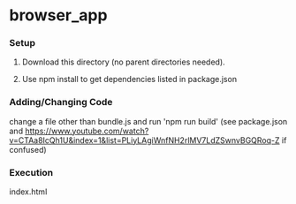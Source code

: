 # browser_app

### Setup
1) Download this directory (no parent directories needed). 

2) Use npm install to get dependencies listed in package.json

### Adding/Changing Code
change a file other than bundle.js and run 'npm run build'
(see package.json and https://www.youtube.com/watch?v=CTAa8IcQh1U&index=1&list=PLiyLAgiWnfNH2rlMV7LdZSwnvBGQRoq-Z if confused)

### Execution 
 index.html
